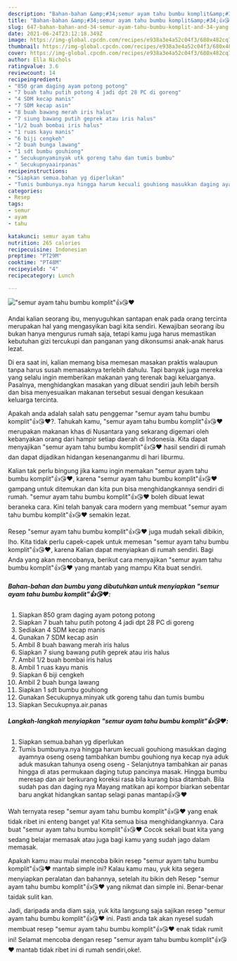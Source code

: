 ```yaml
---
description: "Bahan-bahan &amp;#34;semur ayam tahu bumbu komplit&amp;#34;👍😘❤️ yang lezat Untuk Jualan"
title: "Bahan-bahan &amp;#34;semur ayam tahu bumbu komplit&amp;#34;👍😘❤️ yang lezat Untuk Jualan"
slug: 647-bahan-bahan-and-34-semur-ayam-tahu-bumbu-komplit-and-34-yang-lezat-untuk-jualan
date: 2021-06-24T23:12:18.349Z
image: https://img-global.cpcdn.com/recipes/e938a3e4a52c04f3/680x482cq70/semur-ayam-tahu-bumbu-komplit👍😘❤️-foto-resep-utama.jpg
thumbnail: https://img-global.cpcdn.com/recipes/e938a3e4a52c04f3/680x482cq70/semur-ayam-tahu-bumbu-komplit👍😘❤️-foto-resep-utama.jpg
cover: https://img-global.cpcdn.com/recipes/e938a3e4a52c04f3/680x482cq70/semur-ayam-tahu-bumbu-komplit👍😘❤️-foto-resep-utama.jpg
author: Ella Nichols
ratingvalue: 3.6
reviewcount: 14
recipeingredient:
- "850 gram daging ayam potong potong"
- "7 buah tahu putih potong 4 jadi dpt 28 PC di goreng"
- "4 SDM kecap manis"
- "7 SDM kecap asin"
- "8 buah bawang merah iris halus"
- "7 siung bawang putih geprek atau iris halus"
- "1/2 buah bombai iris halus"
- "1 ruas kayu manis"
- "6 biji cengkeh"
- "2 buah bunga lawang"
- "1 sdt bumbu gouhiong"
- " Secukupnyaminyak utk goreng tahu dan tumis bumbu"
- " Secukupnyaairpanas"
recipeinstructions:
- "Siapkan semua.bahan yg diperlukan"
- "Tumis bumbunya.nya hingga harum kecuali gouhiong masukkan daging ayamnya oseng oseng tambahkan bumbu gouhiong nya kecap nya aduk aduk masukan tahunya oseng oseng Selanjutnya tambahkan air panas hingga di atas permukaan daging tutup pancinya masak. Hingga bumbu meresap dan air berkurang koreksi rasa bila kurang bisa ditambah. Bila sudah pas dan daging nya Mayang matikan api kompor biarkan sebentar baru angkat hidangkan santap selagi panas mantap👍😘❤️"
categories:
- Resep
tags:
- semur
- ayam
- tahu

katakunci: semur ayam tahu 
nutrition: 265 calories
recipecuisine: Indonesian
preptime: "PT29M"
cooktime: "PT48M"
recipeyield: "4"
recipecategory: Lunch

---
```



![&#34;semur ayam tahu bumbu komplit&#34;👍😘❤️](https://img-global.cpcdn.com/recipes/e938a3e4a52c04f3/680x482cq70/semur-ayam-tahu-bumbu-komplit👍😘❤️-foto-resep-utama.jpg)

Andai kalian seorang ibu, menyuguhkan santapan enak pada orang tercinta merupakan hal yang mengasyikan bagi kita sendiri. Kewajiban seorang ibu bukan hanya mengurus rumah saja, tetapi kamu juga harus memastikan kebutuhan gizi tercukupi dan panganan yang dikonsumsi anak-anak harus lezat.

Di era  saat ini, kalian memang bisa memesan masakan praktis walaupun tanpa harus susah memasaknya terlebih dahulu. Tapi banyak juga mereka yang selalu ingin memberikan makanan yang terenak bagi keluarganya. Pasalnya, menghidangkan masakan yang dibuat sendiri jauh lebih bersih dan bisa menyesuaikan makanan tersebut sesuai dengan kesukaan keluarga tercinta. 



Apakah anda adalah salah satu penggemar &#34;semur ayam tahu bumbu komplit&#34;👍😘❤️?. Tahukah kamu, &#34;semur ayam tahu bumbu komplit&#34;👍😘❤️ merupakan makanan khas di Nusantara yang sekarang digemari oleh kebanyakan orang dari hampir setiap daerah di Indonesia. Kita dapat menyajikan &#34;semur ayam tahu bumbu komplit&#34;👍😘❤️ hasil sendiri di rumah dan dapat dijadikan hidangan kesenanganmu di hari liburmu.

Kalian tak perlu bingung jika kamu ingin memakan &#34;semur ayam tahu bumbu komplit&#34;👍😘❤️, karena &#34;semur ayam tahu bumbu komplit&#34;👍😘❤️ gampang untuk ditemukan dan kita pun bisa menghidangkannya sendiri di rumah. &#34;semur ayam tahu bumbu komplit&#34;👍😘❤️ boleh dibuat lewat beraneka cara. Kini telah banyak cara modern yang membuat &#34;semur ayam tahu bumbu komplit&#34;👍😘❤️ semakin lezat.

Resep &#34;semur ayam tahu bumbu komplit&#34;👍😘❤️ juga mudah sekali dibikin, lho. Kita tidak perlu capek-capek untuk memesan &#34;semur ayam tahu bumbu komplit&#34;👍😘❤️, karena Kalian dapat menyiapkan di rumah sendiri. Bagi Anda yang akan mencobanya, berikut cara menyajikan &#34;semur ayam tahu bumbu komplit&#34;👍😘❤️ yang mantab yang mampu Kita buat sendiri.

<!--inarticleads1-->

##### Bahan-bahan dan bumbu yang dibutuhkan untuk menyiapkan &#34;semur ayam tahu bumbu komplit&#34;👍😘❤️:

1. Siapkan 850 gram daging ayam potong potong
1. Siapkan 7 buah tahu putih potong 4 jadi dpt 28 PC di goreng
1. Sediakan 4 SDM kecap manis
1. Gunakan 7 SDM kecap asin
1. Ambil 8 buah bawang merah iris halus
1. Siapkan 7 siung bawang putih geprek atau iris halus
1. Ambil 1/2 buah bombai iris halus
1. Ambil 1 ruas kayu manis
1. Siapkan 6 biji cengkeh
1. Ambil 2 buah bunga lawang
1. Siapkan 1 sdt bumbu gouhiong
1. Gunakan  Secukupnya.minyak utk goreng tahu dan tumis bumbu
1. Siapkan  Secukupnya.air.panas




<!--inarticleads2-->

##### Langkah-langkah menyiapkan &#34;semur ayam tahu bumbu komplit&#34;👍😘❤️:

1. Siapkan semua.bahan yg diperlukan
1. Tumis bumbunya.nya hingga harum kecuali gouhiong masukkan daging ayamnya oseng oseng tambahkan bumbu gouhiong nya kecap nya aduk aduk masukan tahunya oseng oseng - Selanjutnya tambahkan air panas hingga di atas permukaan daging tutup pancinya masak. Hingga bumbu meresap dan air berkurang koreksi rasa bila kurang bisa ditambah. Bila sudah pas dan daging nya Mayang matikan api kompor biarkan sebentar baru angkat hidangkan santap selagi panas mantap👍😘❤️




Wah ternyata resep &#34;semur ayam tahu bumbu komplit&#34;👍😘❤️ yang enak tidak ribet ini enteng banget ya! Kita semua bisa menghidangkannya. Cara buat &#34;semur ayam tahu bumbu komplit&#34;👍😘❤️ Cocok sekali buat kita yang sedang belajar memasak atau juga bagi kamu yang sudah jago dalam memasak.

Apakah kamu mau mulai mencoba bikin resep &#34;semur ayam tahu bumbu komplit&#34;👍😘❤️ mantab simple ini? Kalau kamu mau, yuk kita segera menyiapkan peralatan dan bahannya, setelah itu bikin deh Resep &#34;semur ayam tahu bumbu komplit&#34;👍😘❤️ yang nikmat dan simple ini. Benar-benar taidak sulit kan. 

Jadi, daripada anda diam saja, yuk kita langsung saja sajikan resep &#34;semur ayam tahu bumbu komplit&#34;👍😘❤️ ini. Pasti anda tak akan nyesel sudah membuat resep &#34;semur ayam tahu bumbu komplit&#34;👍😘❤️ enak tidak rumit ini! Selamat mencoba dengan resep &#34;semur ayam tahu bumbu komplit&#34;👍😘❤️ mantab tidak ribet ini di rumah sendiri,oke!.

